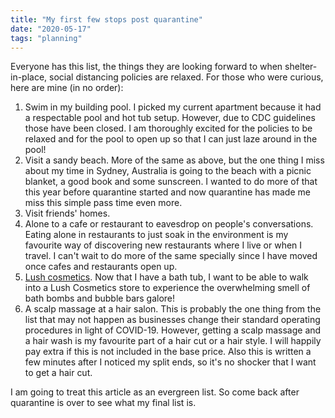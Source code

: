```yaml
---
title: "My first few stops post quarantine"
date: "2020-05-17"
tags: "planning"
---
```


Everyone has this list, the things they are looking forward to when shelter-in-place, social distancing policies are relaxed. For those who were curious, here are mine (in no order):
1. Swim in my building pool. I picked my current apartment because it had a respectable pool and hot tub setup. However, due to CDC guidelines those have been closed. I am thoroughly excited for the policies to be relaxed and for the pool to open up so that I can just laze around in the pool!
1. Visit a sandy beach. More of the same as above, but the one thing I miss about my time in Sydney, Australia is going to the beach with a picnic blanket, a good book and some sunscreen. I wanted to do more of that this year before quarantine started and now quarantine has made me miss this simple pass time even more. 
1. Visit friends' homes. 
1. Alone to a cafe or restaurant to eavesdrop on people's conversations. Eating alone in restaurants to just soak in the environment is my favourite way of discovering new restaurants where I live or when I travel. I can't wait to do more of the same specially since I have moved once cafes and restaurants open up.
1. [Lush cosmetics](https://www.lushusa.com/). Now that I have a bath tub, I want to be able to walk into a Lush Cosmetics store to experience the overwhelming smell of bath bombs and bubble bars galore!  
1. A scalp massage at a hair salon. This is probably the one thing from the list that may not happen as businesses change their standard operating procedures in light of COVID-19. However, getting a scalp massage and a hair wash is my favourite part of a hair cut or a hair style. I will happily pay extra if this is not included in the base price. Also this is written a few minutes after I noticed my split ends, so it's no shocker that I want to get a hair cut. 

I am going to treat this article as an evergreen list. So come back after quarantine is over to see what my final list is.